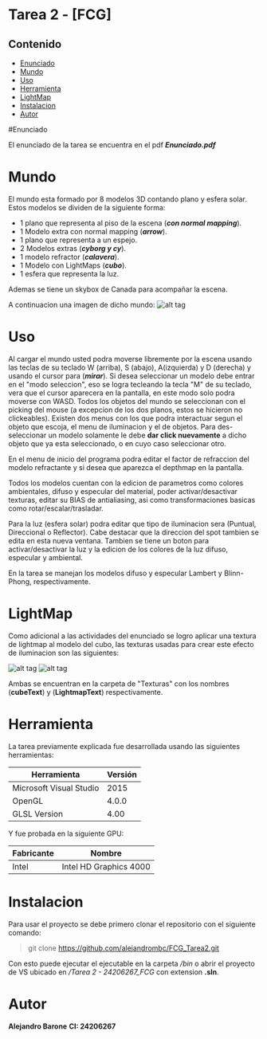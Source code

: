 # Tarea 2 - [FCG]


## Contenido

* [Enunciado](#enunciado)
* [Mundo](#mundo)
* [Uso](#uso)
* [Herramienta](#herramienta)
* [LightMap](#lightmap)
* [Instalacion](#instalacion)
* [Autor](#autor)


#Enunciado

El enunciado de la tarea se encuentra en el pdf **_Enunciado.pdf_**

# Mundo

El mundo esta formado por 8 modelos 3D contando plano y esfera solar.
Estos modelos se dividen de la siguiente forma:
  - 1 plano que representa al piso de la escena (**_con normal mapping_**).
  - 1 Modelo extra con normal mapping (**_arrow_**).
  - 1 plano que representa a un espejo.
  - 2 Modelos extras (**_cyborg y cy_**).
  - 1 modelo refractor (**_calavera_**).
  - 1 Modelo con LightMaps (**_cubo_**).
  - 1 esfera que representa la luz.

Ademas se tiene un skybox de Canada para acompañar la escena.

A continuacion una imagen de dicho mundo:
![alt tag](https://i.gyazo.com/afc7bff93ac0c2a9892f038f17d74de9.png)

# Uso

Al cargar el mundo usted podra moverse libremente por la escena usando las teclas de su teclado W (arriba), S (abajo), A(izquierda) y D (derecha) y usando el cursor para (**_mirar_**). Si desea seleccionar un modelo debe entrar en el "modo seleccion", eso se logra tecleando la tecla "M" de su teclado, vera que el cursor aparecera en la pantalla, en este modo solo podra moverse con WASD. Todos los objetos del mundo se seleccionan con el picking del mouse (a excepcion de los dos planos, estos se hicieron no clickeables). Existen dos menus con los que podra interactuar segun el objeto que escoja, el menu de iluminacion y el de objetos. Para des-seleccionar un modelo solamente le debe **dar click nuevamente** a dicho objeto que ya esta seleccionado, o en cuyo caso seleccionar otro.

En el menu de inicio del programa podra editar el factor de refraccion del modelo refractante y si desea que aparezca el depthmap en la pantalla.

Todos los modelos cuentan con la edicion de parametros como colores ambientales, difuso y especular del material, poder activar/desactivar texturas, editar su BIAS de antialiasing, asi como transformaciones basicas como rotar/escalar/trasladar. 

Para la luz (esfera solar) podra editar que tipo de iluminacion sera (Puntual, Direccional o Reflector). Cabe destacar que la direccion del spot tambien se edita en esta nueva ventana. Tambien se tiene un boton para activar/desactivar la luz y la edicion de los colores de la luz difuso, especular y ambiental.

En la tarea se manejan los modelos difuso y especular Lambert y Blinn-Phong, respectivamente. 

# LightMap

Como adicional a las actividades del enunciado se logro aplicar una textura de lightmap al modelo del cubo, las texturas usadas para crear este efecto de iluminacion son las siguientes:

![alt tag](https://i.gyazo.com/a35bed9506258c9a18508c0d81074a1c.gif) ![alt tag](https://i.gyazo.com/8ecb2c0296d73fe50ee4928a03854c72.gif)

Ambas se encuentran en la carpeta de "Texturas" con los nombres (**cubeText**) y (**LightmapText**) respectivamente.

# Herramienta 

La tarea previamente explicada fue desarrollada usando las siguientes herramientas:

| Herramienta                         	 | Versión   													   |                            
|----------------------------------------|-----------------------------------------------------------------|
| Microsoft Visual Studio        	 	 | 2015      													   |
| OpenGL				        	 	 | 4.0.0      													   |
| GLSL Version				             | 4.00      													   |

Y fue probada en la siguiente GPU:


| Fabricante                         	 | Nombre   													   |                            
|----------------------------------------|-----------------------------------------------------------------|
| Intel     	 					     | Intel HD Graphics 4000      									   |



# Instalacion

Para usar el proyecto se debe primero clonar el repositorio con el siguiente comando:

> git clone https://github.com/alejandrombc/FCG_Tarea2.git

Con esto puede ejecutar el ejecutable en la carpeta _/bin_ o abrir el proyecto de VS ubicado en _/Tarea 2 - 24206267_FCG_ con extension **.sln**.


# Autor

**Alejandro Barone**
**CI: 24206267**
